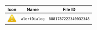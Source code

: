 | Icon | Name | File ID |
| ---  | ---  | ---     |
| ![](alertDialog.png) | `alertDialog` | `8881787222340032348` |
